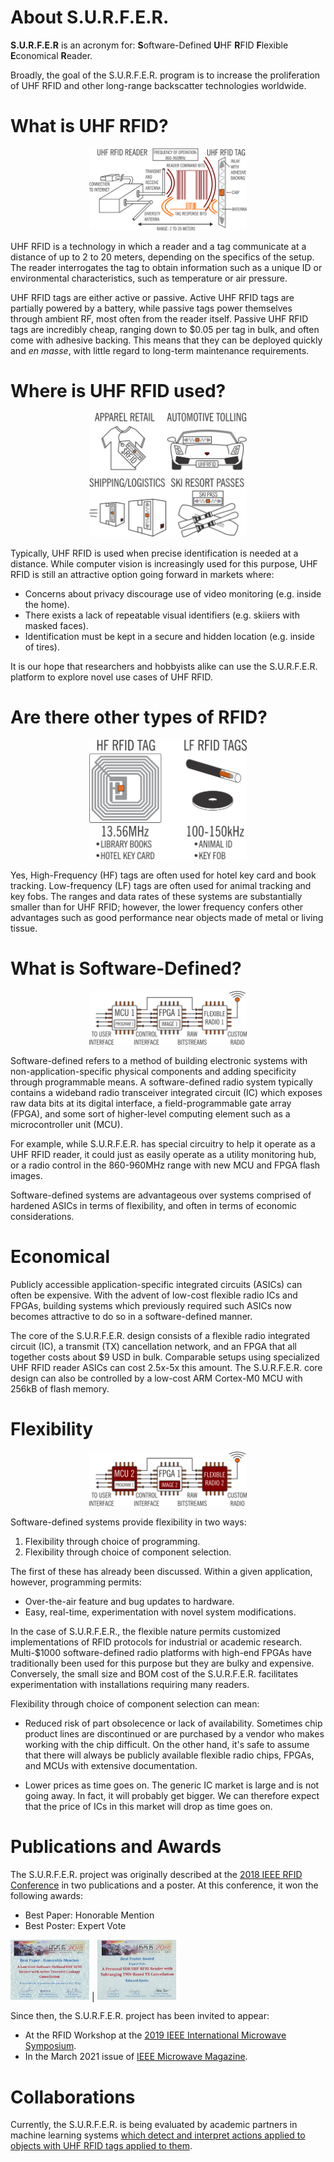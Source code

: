 # About S.U.R.F.E.R.

<b>S.U.R.F.E.R</b> is an acronym for: 
<b>S</b>oftware-Defined <b>U</b>HF <b>R</b>FID 
<b>F</b>lexible <b>E</b>conomical <b>R</b>eader.

Broadly, the goal of the S.U.R.F.E.R. program is to increase the 
proliferation of UHF RFID and other long-range backscatter technologies 
worldwide.

# What is UHF RFID?

<center><img src="https://github.com/surfer-rfid/surfer-rfid.github.io/blob/main/RFIDConcept011921.png" width="50%"></center>

UHF RFID is a technology in which a reader and a tag communicate at a 
distance of up to 2 to 20 meters, depending on the specifics of the setup.
The reader interrogates the tag to obtain information such as a unique ID
or environmental characteristics, such as temperature or air pressure.

UHF RFID tags are either active or passive. Active UHF RFID tags are partially
powered by a battery, while passive tags power themselves through ambient RF,
most often from the reader itself. Passive UHF RFID tags are incredibly 
cheap, ranging down to $0.05 per tag in bulk, and often come with adhesive backing. 
This means that they can be deployed quickly and <i>en masse</i>, with little regard
to long-term maintenance requirements.

# Where is UHF RFID used?

<center><img src="https://github.com/surfer-rfid/surfer-rfid.github.io/blob/main/UHF_RFID_Uses_011921.png" width="50%"></center>

Typically, UHF RFID is used when precise identification is needed at a distance.
While computer vision is increasingly used for this purpose, UHF RFID is still 
an attractive option going forward in markets where:

- Concerns about privacy discourage use of video monitoring (e.g. inside the home).
- There exists a lack of repeatable visual identifiers (e.g. skiiers with masked faces).
- Identification must be kept in a secure and hidden location (e.g. inside of tires).

It is our hope that researchers and hobbyists alike can use the S.U.R.F.E.R. platform
to explore novel use cases of UHF RFID.

# Are there other types of RFID?

<center><img src="https://github.com/surfer-rfid/surfer-rfid.github.io/blob/main/LF_RFID_Tag_011921.png" width="50%"></center>

Yes, High-Frequency (HF) tags are often used for hotel key card and book tracking.
Low-frequency (LF) tags are often used for animal tracking and key fobs.
The ranges and data rates of these systems are substantially smaller than for UHF RFID; 
however, the lower frequency confers other advantages such as good performance near objects
made of metal or living tissue.

# What is Software-Defined?

<center><img src="https://github.com/surfer-rfid/surfer-rfid.github.io/blob/main/SDR_Concept_Cartoon_011821.png" width="50%"></center>

Software-defined refers to a method of building electronic systems with 
non-application-specific physical components and adding specificity through 
programmable means. A software-defined radio system typically contains a 
wideband radio transceiver integrated circuit (IC) which exposes raw data bits at its
digital interface, a field-programmable gate array (FPGA), and some sort of
higher-level computing element such as a microcontroller unit (MCU).

For example, while S.U.R.F.E.R. has special circuitry to help it operate 
as a UHF RFID reader, it could just as easily operate as a utility monitoring 
hub, or a radio control in the 860-960MHz range with new MCU and FPGA flash images.

Software-defined systems are advantageous over systems comprised of hardened
ASICs in terms of flexibility, and often in terms of economic considerations.

# Economical

Publicly accessible application-specific integrated circuits (ASICs) can often be expensive.
With the advent of low-cost flexible radio ICs and FPGAs, building systems which previously
required such ASICs now becomes attractive to do so in a software-defined manner.

The core of the S.U.R.F.E.R. design consists of a flexible radio integrated
circuit (IC), a transmit (TX) cancellation network, and an FPGA that all together costs 
about $9 USD in bulk. Comparable setups using specialized UHF RFID reader ASICs can 
cost 2.5x-5x this amount. The S.U.R.F.E.R. core design can also be controlled by a low-cost
ARM Cortex-M0 MCU with 256kB of flash memory.

# Flexibility

<center><img src="https://github.com/surfer-rfid/surfer-rfid.github.io/blob/main/SDR_Change_Cartoon_011821.png" width="50%"></center>

Software-defined systems provide flexibility in two ways:

1. Flexibility through choice of programming.
2. Flexibility through choice of component selection.

The first of these has already been discussed. 
Within a given application, however, programming permits:

- Over-the-air feature and bug updates to hardware.
- Easy, real-time, experimentation with novel system modifications.

In the case of S.U.R.F.E.R., the flexible nature permits customized implementations
of RFID protocols for industrial or academic research. Multi-$1000 software-defined
radio platforms with high-end FPGAs have traditionally been used for this purpose
but they are bulky and expensive. Conversely, the small size and BOM cost of the 
S.U.R.F.E.R. facilitates experimentation with installations requiring many readers.

Flexibility through choice of component selection can mean:

- Reduced risk of part obsolecence or lack of availability.
Sometimes chip product lines are discontinued or are purchased by a vendor
who makes working with the chip difficult. On the other hand, it's safe
to assume that there will always be publicly available flexible radio chips, FPGAs,
and MCUs with extensive documentation.

- Lower prices as time goes on.
The generic IC market is large and is not going away. In fact, it will probably get bigger.
We can therefore expect that the price of ICs in this market will drop as time goes on.

# Publications and Awards

The S.U.R.F.E.R. project was originally described at the [2018 IEEE RFID Conference](https://2018.ieee-rfid.org/) in two
publications and a poster. At this conference, it won the following awards:

- Best Paper: Honorable Mention
- Best Poster: Expert Vote


<img src="https://github.com/surfer-rfid/surfer-rfid.github.io/blob/main/BestPaperHonMention_Resized.png" width="25%"> | <img src="https://github.com/surfer-rfid/surfer-rfid.github.io/blob/main/BestPoster_Resized.png" width="25%">

Since then, the S.U.R.F.E.R. project has been invited to appear:

- At the RFID Workshop at the [2019 IEEE International Microwave Symposium](https://2019.ims-ieee.org/).
- In the March 2021 issue of [IEEE Microwave Magazine](https://ieeexplore.ieee.org/xpl/RecentIssue.jsp?punumber=6668).

# Collaborations

Currently, the S.U.R.F.E.R. is being evaluated by academic partners in
machine learning systems [which detect and interpret actions applied to 
objects with UHF RFID tags applied to them](https://www.youtube.com/watch?v=Ii06qwOgaEI ).






